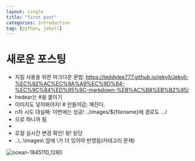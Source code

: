```yaml
---
layout: single
title: "first post"
categories: Introduction
tag: [python, jekyll]
---
```


# 새로운 포스팅
 - 지킬 사용을 위한 마크다운 문법: https://teddylee777.github.io/jekyll/Jekyll-%EC%82%AC%EC%9A%A9%EC%9D%84-%EC%9C%84%ED%95%9C-markdown-%EB%AC%B8%EB%B2%95/
 - hedear는 #을 붙이기
 - 이미지도 넣어봐야지! # 안들어감; 깨진다.
 - n차 시도 대실패: 이번에는 성공! ../images/${filename}에 경로도 .../
 - 으로 하니까 됨
 - 
 - 로컬 실시간 변경 확인! 왕! 된당
 - ..\\..\images\ 앞에 \가 더 있어야 반영됨(카테고리 문제)

![ocean-1845110_1280](..\..\images\2023-09-04-first_post\ocean-1845110_1280.jpg)
